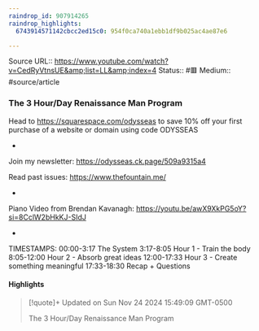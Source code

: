 ```yaml
---
raindrop_id: 907914265
raindrop_highlights:
  6743914571142cbcc2ed15c0: 954f0ca740a1ebb1df9b025ac4ae87e6

---
```


Source URL:: https://www.youtube.com/watch?v=CedRyVtnsUE&amp;list=LL&amp;index=4
Status:: #🟥
Medium:: #source/article


### The 3 Hour/Day Renaissance Man Program

Head to https://squarespace.com/odysseas to save 10% off your first purchase of a website or domain using code ODYSSEAS

-

Join my newsletter:
https://odysseas.ck.page/509a9315a4

Read past issues:
https://www.thefountain.me/

-

Piano Video from Brendan Kavanagh:
https://youtu.be/awX9XkPG5oY?si=8CclW2bHkKJ-SIdJ

-

TIMESTAMPS:
00:00-3:17 The System
3:17-8:05 Hour 1 - Train the body
8:05-12:00 Hour 2 - Absorb great ideas
12:00-17:33 Hour 3 - Create something meaningful
17:33-18:30 Recap + Questions

#### Highlights

> [!quote]+ Updated on Sun Nov 24 2024 15:49:09 GMT-0500
>
> The 3 Hour/Day Renaissance Man Program
